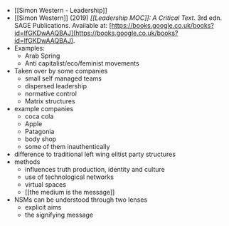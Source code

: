 - [[Simon Western - Leadership]]
- [[Simon Western]] (2019) _[[Leadership MOC]]: A Critical Text_. 3rd edn. SAGE Publications. Available at: [https://books.google.co.uk/books?id=IfGKDwAAQBAJ](https://books.google.co.uk/books?id=IfGKDwAAQBAJ).
- Examples:
	- Arab Spring
	- Anti capitalist/eco/feminist movements
- Taken over by some companies
	- small self managed teams
	- dispersed leadership
	- normative control
	- Matrix structures
- example companies
	- coca cola
	- Apple 
	- Patagonia
	- body shop
	- some of them inauthentically
- difference to traditional left wing elitist party structures 
- methods 
	- influences truth production, identity and culture
	- use of technological networks
	- virtual spaces
	- [[the medium is the message]]
- NSMs can be understood through two lenses
	- explicit aims 
	- the signifying message